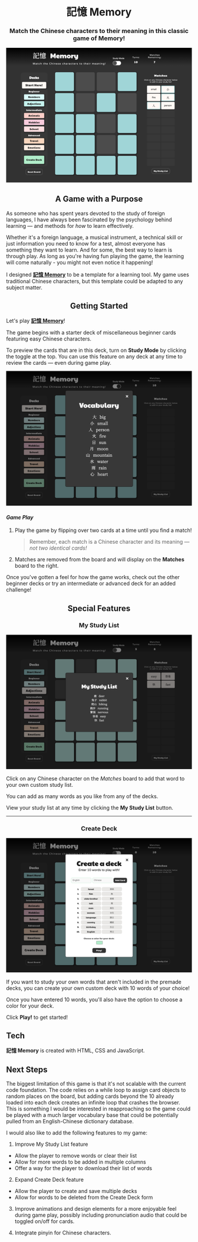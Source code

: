 # <div align="center">記憶 Memory</div>
### <div align="center">Match the Chinese characters to their meaning in this classic game of Memory!<div>

![Game Play](/images/game-play.png)

## <div align="center">A Game with a Purpose</div>
As someone who has spent years devoted to the study of foreign languages, I have always been fascinated by the psychology behind learning — and methods for *how* to learn effectively. 

Whether it's a foreign language, a musical instrument, a technical skill or just information you need to know for a test, almost everyone has something they want to learn. And for some, the best way to learn is through play. As long as you're having fun playing the game, the learning will come naturally - you might not even notice it happening!

I designed **[記憶 Memory](link)** to be a template for a learning tool. My game uses traditional Chinese characters, but this template could be adapted to any subject matter.

## <div align="center">Getting Started</div>

Let's play **[記憶 Memory](link)**!

The game begins with a starter deck of miscellaneous beginner cards featuring easy Chinese characters. 

To preview the cards that are in this deck, turn on **Study Mode** by clicking the toggle at the top. You can use this feature on any deck at any time to review the cards — even during game play.

![Study Mode](/images/study-mode.png)

#### *Game Play*

1. Play the game by flipping over two cards at a time until you find a match!

    >Remember, each match is a Chinese character and its meaning — *not two identical cards!*

2. Matches are removed from the board and will display on the **Matches** board to the right.

Once you've gotten a feel for how the game works, check out the other beginner decks or try an intermediate or advanced deck for an added challenge!

## <div align="center">Special Features</div>

### <div align="center">My Study List</div>

![My Study List](/images/my-study-list.png)

Click on any Chinese character on the *Matches* board to add that word to your own custom study list. 

You can add as many words as you like from any of the decks.

View your study list at any time by clicking the **My Study List** button.

***

### <div align="center">Create Deck</div>

![Create Deck](/images/create-deck.png)

If you want to study your own words that aren't included in the premade decks, you can create your own custom deck with 10 words of your choice!

Once you have entered 10 words, you'll also have the option to choose a color for your deck.

Click **Play!** to get started!

## Tech

 **記憶 Memory** is created with HTML, CSS and JavaScript.

## Next Steps

The biggest limitation of this game is that it's not scalable with the current code foundation. The code relies on a while loop to assign card objects to random places on the board, but adding cards beyond the 10 already loaded into each deck creates an infinite loop that crashes the browser. This is something I would be interested in reapproaching so the game could be played with a much larger vocabulary base that could be potentially pulled from an English-Chinese dictionary database.

I would also like to add the following features to my game:

1. Improve My Study List feature
* Allow the player to remove words or clear their list
* Allow for more words to be added in multiple columns
* Offer a way for the player to download their list of words

2. Expand Create Deck feature
* Allow the player to create and save multiple decks
* Allow for words to be deleted from the Create Deck form

3. Improve animations and design elements for a more enjoyable feel during game play, possibly including pronunciation audio that could be toggled on/off for cards.

4. Integrate pinyin for Chinese characters.